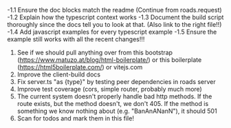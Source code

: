
-1.1 Ensure the doc blocks match the readme (Continue from roads.request)
-1.2 Explain how the typescript context works
-1.3 Document the build script thoroughly since the docs tell you to look at that. (Also link to the right file!!)
-1.4 Add javascript examples for every typescript example
-1.5 Ensure the example still works with all the recent changes!!!
1. See if we should pull anything over from this bootstrap (https://www.matuzo.at/blog/html-boilerplate/) or this boilerplate (https://html5boilerplate.com/) or vitejs.com
2. Improve the client-build docs
3. Fix server.ts "as {type}" by testing peer dependencies in roads server
4. Improve test coverage (cors, simple router, probably much more)
5. The current system doesn't properly handle bad http methods. If the route exists, but the method doesn't, we don't 405. If the method is something we know nothing about (e.g. "BanAnANanN"), it should 501
6. Scan for todos and mark them in this file!
